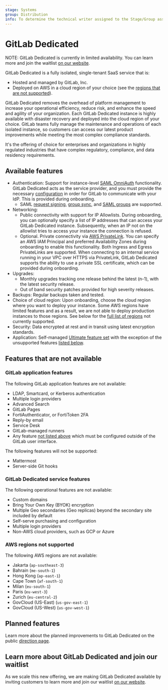```yaml
---
stage: Systems
group: Distribution
info: To determine the technical writer assigned to the Stage/Group associated with this page, see https://about.gitlab.com/handbook/product/ux/technical-writing/#assignments
---
```


# GitLab Dedicated

NOTE:
GitLab Dedicated is currently in limited availability. You can learn more and join the waitlist [on our website](https://about.gitlab.com/single-tenant-saas).

GitLab Dedicated is a fully isolated, single-tenant SaaS service that is:

- Hosted and managed by GitLab, Inc.
- Deployed on AWS in a cloud region of your choice (see the [regions that are not supported](#aws-regions-not-supported)).

GitLab Dedicated removes the overhead of platform management to increase your operational efficiency, reduce risk, and enhance the speed and agility of your organization. Each GitLab Dedicated instance is highly available with disaster recovery and deployed into the cloud region of your choice. GitLab teams fully manage the maintenance and operations of each isolated instance, so customers can access our latest product improvements while meeting the most complex compliance standards.

It's the offering of choice for enterprises and organizations in highly regulated industries that have complex regulatory, compliance, and data residency requirements.

## Available features

- Authentication: Support for instance-level [SAML OmniAuth](../../integration/saml.md) functionality. GitLab Dedicated acts as the service provider, and you must provide the necessary [configuration](../../integration/saml.md#configure-saml-support-in-gitlab) in order for GitLab to communicate with your IdP. This is provided during onboarding.
  - SAML [request signing](../../integration/saml.md#sign-saml-authentication-requests-optional), [group sync](../../user/group/saml_sso/group_sync.md#configure-saml-group-sync), and [SAML groups](../../integration/saml.md#configure-users-based-on-saml-group-membership) are supported.
- Networking:
  - Public connectivity with support for IP Allowlists. During onboarding, you can optionally specify a list of IP addresses that can access your GitLab Dedicated instance. Subsequently, when an IP not on the allowlist tries to access your instance the connection is refused.
  - Optional. Private connectivity via [AWS PrivateLink](https://aws.amazon.com/privatelink/).
    You can specify an AWS IAM Principal and preferred Availability Zones during onboarding to enable this functionality. Both Ingress and Egress PrivateLinks are supported. When connecting to an internal service running in your VPC over HTTPS via PrivateLink, GitLab Dedicated supports the ability to use a private SSL certificate, which can be provided during onboarding.
- Upgrades:
  - Monthly upgrades tracking one release behind the latest (n-1), with the latest security release.
  - Out of band security patches provided for high severity releases.
- Backups: Regular backups taken and tested.
- Choice of cloud region: Upon onboarding, choose the cloud region where you want to deploy your instance. Some AWS regions have limited features and as a result, we are not able to deploy production instances to those regions. See below for the [full list of regions](#aws-regions-not-supported) not currently supported.
- Security: Data encrypted at rest and in transit using latest encryption standards.
- Application: Self-managed [Ultimate feature set](https://about.gitlab.com/pricing/feature-comparison/) with the exception of the unsupported features [listed below](#features-that-are-not-available).

## Features that are not available

### GitLab application features

The following GitLab application features are not available:

- LDAP, Smartcard, or Kerberos authentication
- Multiple login providers
- Advanced Search
- GitLab Pages
- FortiAuthenticator, or FortiToken 2FA
- Reply-by email
- Service Desk
- GitLab-managed runners
- Any feature [not listed above](#available-features) which must be configured outside of the GitLab user interface.

The following features will not be supported:

- Mattermost
- Server-side Git hooks

### GitLab Dedicated service features

The following operational features are not available:

- Custom domains
- Bring Your Own Key (BYOK) encryption
- Multiple Geo secondaries (Geo replicas) beyond the secondary site included by default
- Self-serve purchasing and configuration
- Multiple login providers
- Non-AWS cloud providers, such as GCP or Azure

### AWS regions not supported

The following AWS regions are not available:

- Jakarta (`ap-southeast-3`)
- Bahrain (`me-south-1`)
- Hong Kong (`ap-east-1`)
- Cape Town (`af-south-1`)
- Milan (`eu-south-1`)
- Paris (`eu-west-3`)
- Zurich (`eu-central-2`)
- GovCloud (US-East) (`us-gov-east-1`)
- GovCloud (US-West) (`us-gov-west-1`)

## Planned features

Learn more about the planned improvements to GitLab Dedicated on the public [direction page](https://about.gitlab.com/direction/saas-platforms/dedicated/).

## Learn more about GitLab Dedicated and join our waitlist

As we scale this new offering, we are making GitLab Dedicated available by inviting customers to learn more and join our waitlist [on our website](https://about.gitlab.com/single-tenant-saas).
